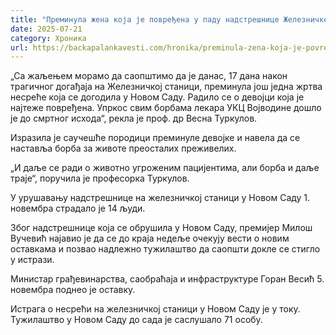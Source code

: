 ```yaml
---
title: "Преминула жена која је повређена у паду надстрешнице Железничке станице Нови Сад"
date: 2025-07-21
category: Хроника
url: https://backapalankavesti.com/hronika/preminula-zena-koja-je-povredjena-u-padu-nadstresnice-zeleznicke-stanice-novi-sad/
---
```


„Са жаљењем морамо да саопштимо да је данас, 17 дана након трагичног догађаја на Железничкој станици, преминула још једна жртва несреће која се догодила у Новом Саду. Радило се о девојци која је најтеже повређена. Упркос свим борбама лекара УКЦ Војводине дошло је до смртног исхода“, рекла је проф. др Весна Туркулов.

Изразила је саучешће породици преминуле девојке и навела да се наставља борба за животе преосталих преживелих.

„И даље се ради о животно угроженим пацијентима, али борба и даље траје“, поручила је професорка Туркулов.

У урушавању надстрешнице на железничкој станици у Новом Саду 1. новембра страдало је 14 људи.

Због надстрешнице која се обрушила у Новом Саду, премијер Милош Вучевић најавио је да се до краја недеље очекују вести о новим оставкама и позвао надлежно тужилаштво да саопшти докле се стигло у истрази.

Министар грађевинарства, саобраћаја и инфраструктуре Горан Весић 5. новембра поднео је оставку.

Истрага о несрећи на железничкој станици у Новом Саду је у току. Тужилаштво у Новом Саду до сада је саслушало 71 особу.
